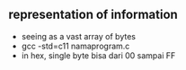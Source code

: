 ## representation of information
- seeing as a vast array of bytes
- gcc -std=c11 namaprogram.c
- in hex, single byte bisa dari 00 sampai FF
